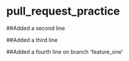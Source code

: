 # pull_request_practice

##Added a second line

##Added a third line

##Added a fourth line on branch 'feature_one'
